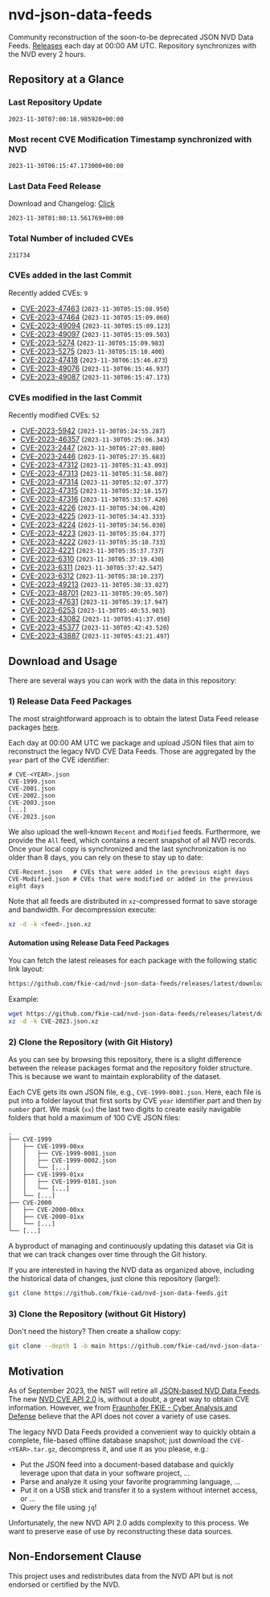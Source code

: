 # nvd-json-data-feeds

Community reconstruction of the soon-to-be deprecated JSON NVD Data Feeds. 
[Releases](https://github.com/fkie-cad/nvd-json-data-feeds/releases/latest) each day at 00:00 AM UTC.
Repository synchronizes with the NVD every 2 hours.

## Repository at a Glance

### Last Repository Update

```plain
2023-11-30T07:00:18.985920+00:00
```

### Most recent CVE Modification Timestamp synchronized with NVD

```plain
2023-11-30T06:15:47.173000+00:00
```

### Last Data Feed Release

Download and Changelog: [Click](https://github.com/fkie-cad/nvd-json-data-feeds/releases/latest)

```plain
2023-11-30T01:00:13.561769+00:00
```

### Total Number of included CVEs

```plain
231734
```

### CVEs added in the last Commit

Recently added CVEs: `9`

* [CVE-2023-47463](CVE-2023/CVE-2023-474xx/CVE-2023-47463.json) (`2023-11-30T05:15:08.950`)
* [CVE-2023-47464](CVE-2023/CVE-2023-474xx/CVE-2023-47464.json) (`2023-11-30T05:15:09.060`)
* [CVE-2023-49094](CVE-2023/CVE-2023-490xx/CVE-2023-49094.json) (`2023-11-30T05:15:09.123`)
* [CVE-2023-49097](CVE-2023/CVE-2023-490xx/CVE-2023-49097.json) (`2023-11-30T05:15:09.503`)
* [CVE-2023-5274](CVE-2023/CVE-2023-52xx/CVE-2023-5274.json) (`2023-11-30T05:15:09.983`)
* [CVE-2023-5275](CVE-2023/CVE-2023-52xx/CVE-2023-5275.json) (`2023-11-30T05:15:10.400`)
* [CVE-2023-47418](CVE-2023/CVE-2023-474xx/CVE-2023-47418.json) (`2023-11-30T06:15:46.873`)
* [CVE-2023-49076](CVE-2023/CVE-2023-490xx/CVE-2023-49076.json) (`2023-11-30T06:15:46.937`)
* [CVE-2023-49087](CVE-2023/CVE-2023-490xx/CVE-2023-49087.json) (`2023-11-30T06:15:47.173`)


### CVEs modified in the last Commit

Recently modified CVEs: `52`

* [CVE-2023-5942](CVE-2023/CVE-2023-59xx/CVE-2023-5942.json) (`2023-11-30T05:24:55.287`)
* [CVE-2023-46357](CVE-2023/CVE-2023-463xx/CVE-2023-46357.json) (`2023-11-30T05:25:06.343`)
* [CVE-2023-2447](CVE-2023/CVE-2023-24xx/CVE-2023-2447.json) (`2023-11-30T05:27:03.880`)
* [CVE-2023-2446](CVE-2023/CVE-2023-24xx/CVE-2023-2446.json) (`2023-11-30T05:27:35.683`)
* [CVE-2023-47312](CVE-2023/CVE-2023-473xx/CVE-2023-47312.json) (`2023-11-30T05:31:43.093`)
* [CVE-2023-47313](CVE-2023/CVE-2023-473xx/CVE-2023-47313.json) (`2023-11-30T05:31:58.807`)
* [CVE-2023-47314](CVE-2023/CVE-2023-473xx/CVE-2023-47314.json) (`2023-11-30T05:32:07.377`)
* [CVE-2023-47315](CVE-2023/CVE-2023-473xx/CVE-2023-47315.json) (`2023-11-30T05:32:18.157`)
* [CVE-2023-47316](CVE-2023/CVE-2023-473xx/CVE-2023-47316.json) (`2023-11-30T05:33:57.420`)
* [CVE-2023-4226](CVE-2023/CVE-2023-42xx/CVE-2023-4226.json) (`2023-11-30T05:34:06.420`)
* [CVE-2023-4225](CVE-2023/CVE-2023-42xx/CVE-2023-4225.json) (`2023-11-30T05:34:43.333`)
* [CVE-2023-4224](CVE-2023/CVE-2023-42xx/CVE-2023-4224.json) (`2023-11-30T05:34:56.030`)
* [CVE-2023-4223](CVE-2023/CVE-2023-42xx/CVE-2023-4223.json) (`2023-11-30T05:35:04.377`)
* [CVE-2023-4222](CVE-2023/CVE-2023-42xx/CVE-2023-4222.json) (`2023-11-30T05:35:10.733`)
* [CVE-2023-4221](CVE-2023/CVE-2023-42xx/CVE-2023-4221.json) (`2023-11-30T05:35:37.737`)
* [CVE-2023-6310](CVE-2023/CVE-2023-63xx/CVE-2023-6310.json) (`2023-11-30T05:37:19.430`)
* [CVE-2023-6311](CVE-2023/CVE-2023-63xx/CVE-2023-6311.json) (`2023-11-30T05:37:42.547`)
* [CVE-2023-6312](CVE-2023/CVE-2023-63xx/CVE-2023-6312.json) (`2023-11-30T05:38:10.237`)
* [CVE-2023-49213](CVE-2023/CVE-2023-492xx/CVE-2023-49213.json) (`2023-11-30T05:38:33.027`)
* [CVE-2023-48701](CVE-2023/CVE-2023-487xx/CVE-2023-48701.json) (`2023-11-30T05:39:05.507`)
* [CVE-2023-47631](CVE-2023/CVE-2023-476xx/CVE-2023-47631.json) (`2023-11-30T05:39:17.947`)
* [CVE-2023-6253](CVE-2023/CVE-2023-62xx/CVE-2023-6253.json) (`2023-11-30T05:40:53.983`)
* [CVE-2023-43082](CVE-2023/CVE-2023-430xx/CVE-2023-43082.json) (`2023-11-30T05:41:37.050`)
* [CVE-2023-45377](CVE-2023/CVE-2023-453xx/CVE-2023-45377.json) (`2023-11-30T05:42:43.520`)
* [CVE-2023-43887](CVE-2023/CVE-2023-438xx/CVE-2023-43887.json) (`2023-11-30T05:43:21.497`)


## Download and Usage

There are several ways you can work with the data in this repository:

### 1) Release Data Feed Packages

The most straightforward approach is to obtain the latest Data Feed release packages [here](https://github.com/fkie-cad/nvd-json-data-feeds/releases/latest).

Each day at 00:00 AM UTC we package and upload JSON files that aim to reconstruct the legacy NVD CVE Data Feeds.
Those are aggregated by the `year` part of the CVE identifier:

```
# CVE-<YEAR>.json
CVE-1999.json
CVE-2001.json
CVE-2002.json
CVE-2003.json
[...]
CVE-2023.json
```

We also upload the well-known `Recent` and `Modified` feeds.
Furthermore, we provide the `All` feed, which contains a recent snapshot of all NVD records.
Once your local copy is synchronized and the last synchronization is no older than 8 days, you can rely on these to stay up to date:

```plain
CVE-Recent.json   # CVEs that were added in the previous eight days
CVE-Modified.json # CVEs that were modified or added in the previous eight days
```

Note that all feeds are distributed in `xz`-compressed format to save storage and bandwidth.
For decompression execute:

```sh
xz -d -k <feed>.json.xz
```


#### Automation using Release Data Feed Packages

You can fetch the latest releases for each package with the following static link layout:

```sh
https://github.com/fkie-cad/nvd-json-data-feeds/releases/latest/download/CVE-<YEAR>.json.xz
```

Example:

```sh
wget https://github.com/fkie-cad/nvd-json-data-feeds/releases/latest/download/CVE-2023.json.xz
xz -d -k CVE-2023.json.xz
```

### 2) Clone the Repository (with Git History)

As you can see by browsing this repository, there is a slight difference between the release packages format and the repository folder structure.
This is because we want to maintain explorability of the dataset.

Each CVE gets its own JSON file, e.g., `CVE-1999-0001.json`.
Here, each file is put into a folder layout that first sorts by CVE `year` identifier part and then by `number` part.
We mask (`xx`) the last two digits to create easily navigable folders that hold a maximum of 100 CVE JSON files:

```plain
.
├── CVE-1999
│   ├── CVE-1999-00xx
│   │   ├── CVE-1999-0001.json
│   │   ├── CVE-1999-0002.json
│   │   └── [...]
│   ├── CVE-1999-01xx
│   │   ├── CVE-1999-0101.json
│   │   └── [...]
│   └── [...]
├── CVE-2000
│   ├── CVE-2000-00xx
│   ├── CVE-2000-01xx
│   └── [...]
└── [...]
```

A byproduct of managing and continuously updating this dataset via Git is that we can track changes over time through the Git history.

If you are interested in having the NVD data as organized above, including the historical data of changes, just clone this repository (large!):

```sh
git clone https://github.com/fkie-cad/nvd-json-data-feeds.git
```

### 3) Clone the Repository (without Git History)

Don't need the history? Then create a shallow copy:

```sh
git clone --depth 1 -b main https://github.com/fkie-cad/nvd-json-data-feeds.git
```

## Motivation

As of September 2023, the NIST will retire all [JSON-based NVD Data Feeds](https://nvd.nist.gov/vuln/data-feeds#divRetirementBanner-1).
The new [NVD CVE API 2.0](https://nvd.nist.gov/developers/vulnerabilities) is, without a doubt, a great way to obtain CVE information.
However, we from [Fraunhofer FKIE - Cyber Analysis and Defense](https://www.fkie.fraunhofer.de/en/departments/cad.html) believe that the API does not cover a variety of use cases.

The legacy NVD Data Feeds provided a convenient way to quickly obtain a complete, file-based offline database snapshot; just download the `CVE-<YEAR>.tar.gz`, decompress it, and use it as you please, e.g.:

* Put the JSON feed into a document-based database and quickly leverage upon that data in your software project, ...
* Parse and analyze it using your favorite programming language, ...
* Put it on a USB stick and transfer it to a system without internet access, or ...
* Query the file using `jq`!

Unfortunately, the new NVD API 2.0 adds complexity to this process.
We want to preserve ease of use by reconstructing these data sources.

## Non-Endorsement Clause

This project uses and redistributes data from the NVD API but is not endorsed or certified by the NVD.